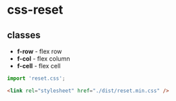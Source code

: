 css-reset
=========

## classes
* **f-row** - flex row
* **f-col** - flex column
* **f-cell** - flex cell


```js
import 'reset.css';
```

```html
<link rel="stylesheet" href="./dist/reset.min.css" />
```